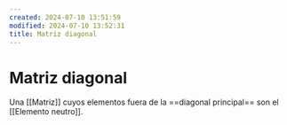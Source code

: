 ```yaml
---
created: 2024-07-10 13:51:59
modified: 2024-07-10 13:52:31
title: Matriz diagonal
---
```


# Matriz diagonal

Una [[Matriz]] cuyos elementos fuera de la ==diagonal principal== son el [[Elemento neutro]].
